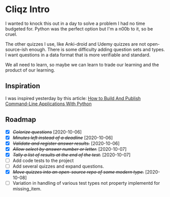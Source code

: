 # Cliqz Intro

I wanted to knock this out in a day to solve a problem I had no time budgeted for. Python was the perfect option but I'm a n00b to it, so be cruel.

The other quizzes I use, like Anki-droid and Udemy quizzes are not open-source-ish enough. There is some difficulty adding question sets and types. I want questions in a data format that is more verifiable and standard.

We all need to learn, so maybe we can learn to trade our learning and the product of our learning.

## Inspiration

I was inspired yesterday by this article: [How to Build And Publish Command-Line Applications With Python](https://towardsdatascience.com/how-to-build-and-publish-command-line-applications-with-python-96065049abc1)


## Roadmap

* [X] ~~*Colorize questions*~~ [2020-10-06]
* [X] ~~*Minutes left instead of a deadline*~~ [2020-10-06]
* [X] ~~*Validate and register answer results.*~~ [2020-10-06]
* [X] ~~*Allow select by answer number or letter.*~~ [2020-10-07]
* [X] ~~*Tally a list of results at the end of the test.*~~ [2020-10-07]
* [ ] Add code tests to the project
* [ ] Add several quizzes and expand questions.
* [X] ~~*Move quizzes into an open-source repo of some modern type.*~~ [2020-10-08]
* [ ] Variation in handling of various test types not property implementd for missing_item.

<!-- ```ps1
twine upload dist/*
``` -->
